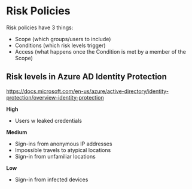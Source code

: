 # Risk Policies

Risk policies have 3 things:
- Scope (which groups/users to include)
- Conditions (which risk levels trigger)
- Access (what happens once the Condition is met by a member of the Scope)

## Risk levels in Azure AD Identity Protection

https://docs.microsoft.com/en-us/azure/active-directory/identity-protection/overview-identity-protection

**High**
- Users w leaked credentials

**Medium**
- Sign-ins from anonymous IP addresses
- Impossible travels to atypical locations
- Sign-in from unfamiliar locations

**Low**
- Sign-in from infected devices


